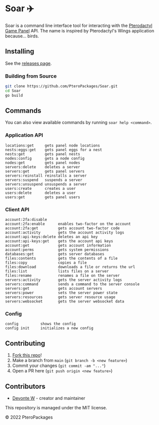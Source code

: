 # Soar ✈️
Soar is a command line interface tool for interacting with the [Pterodactyl Game Panel](https://pterodactyl.io) API. The name is inspired by Pterodactyl's Wings application because... birds.

## Installing
See the [releases page](https://github.com/PteroPackages/Soar/releases).

### Building from Source
```bash
git clone https://github.com/PteroPackages/Soar.git
cd Soar
go build
```

## Commands
You can also view available commands by running `soar help <command>`.

### Application API
```
locations:get     gets panel node locations
nests:eggs:get    gets panel eggs for a nest
nests:get         gets panel nests
nodes:config      gets a node config
nodes:get         gets panel nodes
servers:delete    deletes a server
servers:get       gets panel servers
servers:reinstall reinstalls a server
servers:suspend   suspends a server
servers:unsuspend unsuspends a server
users:create      creates a user
users:delete      deletes a user
users:get         gets panel users
```

### Client API
```
account:2fa:disable
account:2fa:enable      enables two-factor on the account
account:2fa:get         gets account two-factor code
account:activity        gets the account activity logs
account:api-keys:delete deletes an api key
account:api-keys:get    gets the account api keys
account:get             gets account information
account:perms           gets system permissions
databases:get           gets server databases
files:contents          gets the contents of a file
files:copy              copies a file
files:download          downloads a file or returns the url
files:list              lists files on a server
files:rename            renames a file on the server
servers:activity        gets the server activity logs
servers:command         sends a command to the server console
servers:get             gets account servers
servers:power           sets the server power state
servers:resources       gets server resource usage
servers:websocket       gets the server websocket data
```

### Config
```
config          shows the config
config init     initializes a new config
```

## Contributing
1. [Fork this repo](https://github.com/PteroPackages/Soar/fork)!
2. Make a branch from `main` (`git branch -b <new feature>`)
3. Commit your changes (`git commit -am "..."`)
4. Open a PR here (`git push origin <new feature>`)

## Contributors
* [Devonte W](https://github.com/devnote-dev) - creator and maintainer

This repository is managed under the MIT license.

© 2022 PteroPackages
